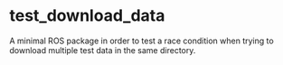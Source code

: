 test_download_data
==================

A minimal ROS package in order to test a race condition when trying to download
multiple test data in the same directory.
